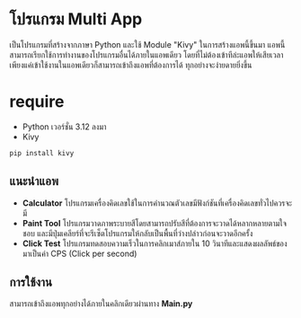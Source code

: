 # โปรแกรม Multi App

เป็นโปรแกรมที่สร้างจากภาษา Python และใช้ Module "Kivy" ในการสร้างแอพนี้ขึ้นมา แอพนี้สามารถเรียกใช้การทำงานของโปรแกรมอื่นได้ภายในแอพเดียว โดยที่ไม่ต้องเข้าทีล่ะแอพให้เสียเวลาเพียงแค่เข้าใช้งานในแอพเดียวก็สามารถเข้าถึงแอพที่ต้องการได้ ทุกอย่างจะง่ายดายยิ่งขึ้น

# require
- Python เวอร์ชั่น 3.12 ลงมา
- Kivy

```bash
pip install kivy
```

## แนะนำแอพ
- **Calculator** โปรแกรมเครื่องคิดเลขใช้ในการคำนวณตัวเลขมีฟังก์ชันที่เครื่องคิดเลขทั่วไปควรจะมี
- **Paint Tool** โปรแกรมวาดภาพระบายสีโดยสามารถปรับสีที่ต้องการจะวาดได้หลากหลายตามใจชอบ และมีปุ่มเคลียร์ที่จะรีเซ็ตโปรแกรมให้กลับเป็นพื้นที่ว่างปล่าวก่อนจะวาดอีกครั้ง
- **Click Test** โปรแกรมทดสอบความเร็วในการคลิกเมาส์ภายใน 10 วินาทีและแสดงผลลัพธ์ของมาเป็นค่า CPS (Click per second)

## การใช้งาน
สามารถเข้าถึงแอพทุกอย่างได้ภายในคลิกเดียวผ่านทาง **Main.py**